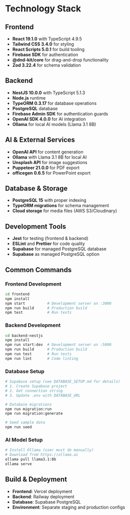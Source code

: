 # Technology Stack

## Frontend
- **React 19.1.0** with TypeScript 4.9.5
- **Tailwind CSS 3.4.0** for styling
- **React Scripts 5.0.1** for build tooling
- **Firebase SDK** for authentication
- **@dnd-kit/core** for drag-and-drop functionality
- **Zod 3.22.4** for schema validation

## Backend
- **NestJS 10.0.0** with TypeScript 5.1.3
- **Node.js** runtime
- **TypeORM 0.3.17** for database operations
- **PostgreSQL** database
- **Firebase Admin SDK** for authentication guards
- **OpenAI SDK 4.0.0** for AI integration
- **Ollama** for local AI models (Llama 3.1 8B)

## AI & External Services
- **OpenAI API** for content generation
- **Ollama** with Llama 3.1 8B for local AI
- **Unsplash API** for image suggestions
- **Puppeteer 21.0.0** for PDF export
- **officegen 0.6.5** for PowerPoint export

## Database & Storage
- **PostgreSQL 15** with proper indexing
- **TypeORM migrations** for schema management
- **Cloud storage** for media files (AWS S3/Cloudinary)

## Development Tools
- **Jest** for testing (frontend & backend)
- **ESLint** and **Prettier** for code quality
- **Supabase** for managed PostgreSQL database
- **Supabase** as managed PostgreSQL option

## Common Commands

### Frontend Development
```bash
cd frontend
npm install
npm start          # Development server on :3000
npm run build      # Production build
npm test           # Run tests
```

### Backend Development
```bash
cd backend-nestjs
npm install
npm run start:dev  # Development server on :5000
npm run build      # Production build
npm run test       # Run tests
npm run lint       # Code linting
```

### Database Setup
```bash
# Supabase setup (see DATABASE_SETUP.md for details)
# 1. Create Supabase project
# 2. Get connection string
# 3. Update .env with DATABASE_URL

# Database migrations
npm run migration:run
npm run migration:generate

# Seed sample data
npm run seed
```

### AI Model Setup
```bash
# Install Ollama (user must do manually)
# Download from https://ollama.ai
ollama pull llama3.1:8b
ollama serve
```

## Build & Deployment
- **Frontend**: Vercel deployment
- **Backend**: Railway deployment
- **Database**: Supabase PostgreSQL
- **Environment**: Separate staging and production configs
